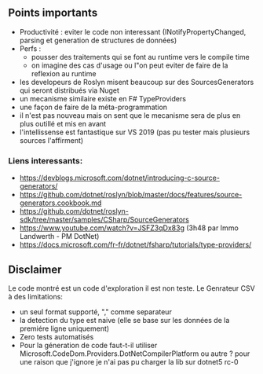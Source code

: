 ## Points importants

* Productivité : eviter le code non interessant (INotifyPropertyChanged, parsing et generation de structures de données)
* Perfs : 
    * pousser des traitements qui se font au runtime vers le compile time
    * on imagine des cas d'usage ou l"on peut eviter de faire de la reflexion au runtime
* les developeurs de Roslyn misent beaucoup sur des SourcesGenerators qui seront distribués via Nuget
* un mecanisme similaire existe en F# TypeProviders
* une façon de faire de la méta-programmation
* il n'est pas nouveau mais on sent que le mecanisme sera de plus en plus outillé et mis en avant
* l'intellissense est fantastique sur VS 2019 (pas pu tester mais plusieurs sources l'affirment)

### Liens interessants:
* https://devblogs.microsoft.com/dotnet/introducing-c-source-generators/
* https://github.com/dotnet/roslyn/blob/master/docs/features/source-generators.cookbook.md
* https://github.com/dotnet/roslyn-sdk/tree/master/samples/CSharp/SourceGenerators
* https://www.youtube.com/watch?v=JSFZ3qDx83g (3h48 par Immo Landwerth - PM DotNet)
* https://docs.microsoft.com/fr-fr/dotnet/fsharp/tutorials/type-providers/


## Disclaimer

Le code montré est un code d'exploration il est non teste.
Le Genrateur CSV à des limitations:
* un seul format supporté, "," comme separateur
* la detection du type est naive (elle se base sur les données de la premiére ligne uniquement)
* Zero tests automatisés
* Pour la géneration de code faut-t-il utiliser Microsoft.CodeDom.Providers.DotNetCompilerPlatform ou autre ? pour une raison que j'ignore je n'ai pas pu charger la lib sur dotnet5 rc-0 

